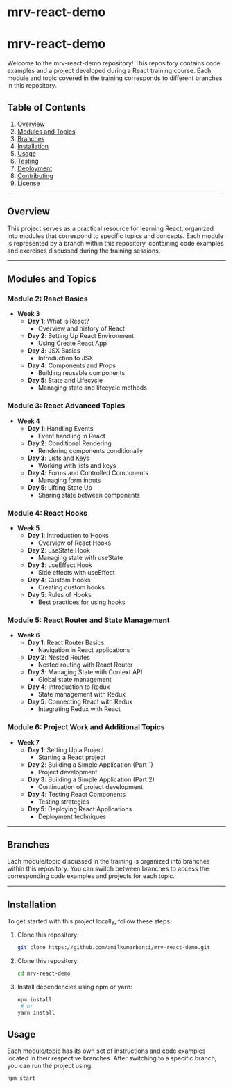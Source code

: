 # mrv-react-demo

# mrv-react-demo

Welcome to the mrv-react-demo repository! This repository contains code examples and a project developed during a React training course. Each module and topic covered in the training corresponds to different branches in this repository.

## Table of Contents

1. [Overview](#overview)
2. [Modules and Topics](#modules-and-topics)
3. [Branches](#branches)
4. [Installation](#installation)
5. [Usage](#usage)
6. [Testing](#testing)
7. [Deployment](#deployment)
8. [Contributing](#contributing)
9. [License](#license)

---

## Overview

This project serves as a practical resource for learning React, organized into modules that correspond to specific topics and concepts. Each module is represented by a branch within this repository, containing code examples and exercises discussed during the training sessions.

---

## Modules and Topics

### Module 2: React Basics

- **Week 3**
  - **Day 1**: What is React?
    - Overview and history of React
  - **Day 2**: Setting Up React Environment
    - Using Create React App
  - **Day 3**: JSX Basics
    - Introduction to JSX
  - **Day 4**: Components and Props
    - Building reusable components
  - **Day 5**: State and Lifecycle
    - Managing state and lifecycle methods

### Module 3: React Advanced Topics

- **Week 4**
  - **Day 1**: Handling Events
    - Event handling in React
  - **Day 2**: Conditional Rendering
    - Rendering components conditionally
  - **Day 3**: Lists and Keys
    - Working with lists and keys
  - **Day 4**: Forms and Controlled Components
    - Managing form inputs
  - **Day 5**: Lifting State Up
    - Sharing state between components

### Module 4: React Hooks

- **Week 5**
  - **Day 1**: Introduction to Hooks
    - Overview of React Hooks
  - **Day 2**: useState Hook
    - Managing state with useState
  - **Day 3**: useEffect Hook
    - Side effects with useEffect
  - **Day 4**: Custom Hooks
    - Creating custom hooks
  - **Day 5**: Rules of Hooks
    - Best practices for using hooks

### Module 5: React Router and State Management

- **Week 6**
  - **Day 1**: React Router Basics
    - Navigation in React applications
  - **Day 2**: Nested Routes
    - Nested routing with React Router
  - **Day 3**: Managing State with Context API
    - Global state management
  - **Day 4**: Introduction to Redux
    - State management with Redux
  - **Day 5**: Connecting React with Redux
    - Integrating Redux with React

### Module 6: Project Work and Additional Topics

- **Week 7**
  - **Day 1**: Setting Up a Project
    - Starting a React project
  - **Day 2**: Building a Simple Application (Part 1)
    - Project development
  - **Day 3**: Building a Simple Application (Part 2)
    - Continuation of project development
  - **Day 4**: Testing React Components
    - Testing strategies
  - **Day 5**: Deploying React Applications
    - Deployment techniques

---

## Branches

Each module/topic discussed in the training is organized into branches within this repository. You can switch between branches to access the corresponding code examples and projects for each topic.

---

## Installation
To get started with this project locally, follow these steps:
1. Clone this repository:
   ```bash
   git clone https://github.com/anilkumarbanti/mrv-react-demo.git

2. Clone this repository:
   ```bash
   cd mrv-react-demo
   
3. Install dependencies using npm or yarn:
   ```bash
   npm install
    # or
   yarn install
   
## Usage
Each module/topic has its own set of instructions and code examples located in their respective branches. After switching to a specific branch, you can run the project using:
   ```bash
   npm start




   







